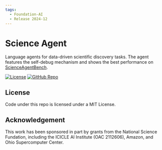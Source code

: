 ```yaml
---
tags:
  - Foundation-AI
  - Release 2024-12
---
```



# Science Agent

Language agents for data-driven scientific discovery tasks. The agent features the self-debug mechanism and shows the best performance on [ScienceAgentBench](https://github.com/OSU-NLP-Group/ScienceAgentBench). 


[![License](https://img.shields.io/badge/License-MIT-yellow.svg)](https://opensource.org/licenses/MIT)
[![GitHub Repo](https://img.shields.io/badge/GitHub-Repository-black?logo=github&style=flat-square)](https://github.com/ICICLE-ai/ScienceAgent)


## License
Code under this repo is licensed under a MIT License.

## Acknowledgement
This work has been sponsored in part by grants from the National Science Fundation, including the ICICLE AI Institute (OAC 2112606), Amazon, and Ohio Supercomputer Center.
